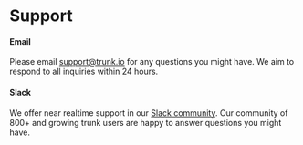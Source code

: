 # Support

#### Email

Please email [support@trunk.io](mailto:support@trunk.io) for any questions you might have. We aim to respond to all inquiries within 24 hours.

#### Slack

We offer near realtime support in our [Slack community](https://slack.trunk.io). Our community of 800+ and growing trunk users are happy to answer questions you might have.
